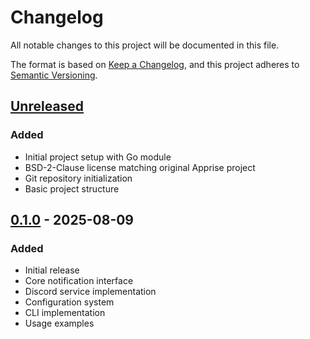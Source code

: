 # Changelog

All notable changes to this project will be documented in this file.

The format is based on [Keep a Changelog](https://keepachangelog.com/en/1.0.0/),
and this project adheres to [Semantic Versioning](https://semver.org/spec/v2.0.0.html).

## [Unreleased]

### Added
- Initial project setup with Go module
- BSD-2-Clause license matching original Apprise project
- Git repository initialization
- Basic project structure

## [0.1.0] - 2025-08-09

### Added
- Initial release
- Core notification interface
- Discord service implementation
- Configuration system
- CLI implementation
- Usage examples

[unreleased]: https://github.com/scttfrdmn/apprise-go/compare/v0.1.0...HEAD
[0.1.0]: https://github.com/scttfrdmn/apprise-go/releases/tag/v0.1.0